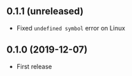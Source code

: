 ## 0.1.1 (unreleased)

- Fixed `undefined symbol` error on Linux

## 0.1.0 (2019-12-07)

- First release
